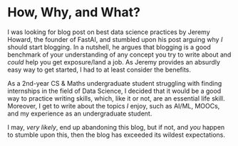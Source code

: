 # How, Why, and What?

I was looking for blog post on best data science practices by Jeremy Howard, the founder of FastAI, and stumbled upon his post arguing why
*I* should start blogging. In a nutshell, he argues that blogging is a good benchmark of your understanding of any concept you try to write about and *could* help you get exposure/land a job. As Jeremy provides an absurdly easy way to get started, I had to at least consider the benefits.

As a 2nd-year CS  & Maths undergraduate student struggling with finding internships in the field of Data Science, I decided that it would be a good way to practice 
writing skills, which, like it or not, are an essential life skill. Moreover, I get to write about the topics *I* enjoy, such as AI/ML, MOOCs, and my experience as
an undergraduate student.

I may, *very likely*, end up abandoning this blog, but if not, and *you* happen to stumble upon this, then the blog has exceeded its wildest expectations. 

